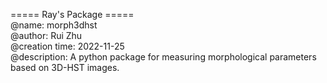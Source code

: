 ===== Ray's Package =====  
@name: morph3dhst  
@author: Rui Zhu  
@creation time: 2022-11-25  
@description: A python package for measuring morphological parameters based on 3D-HST images. 